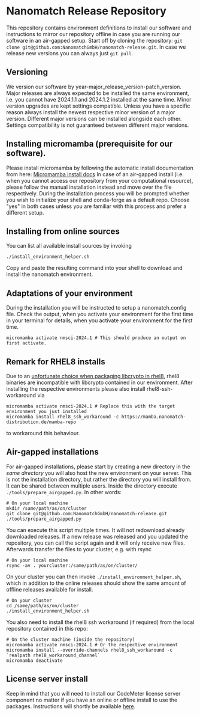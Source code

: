 # Nanomatch Release Repository

This repository contains environment definitions to install our software and instructions to mirror our repository offline in case you are running our software in an air-gapped setup.
Start off by cloning the repository: `git clone git@github.com:NanomatchGmbH/nanomatch-release.git`. In case we release new versions you can always just `git pull`.

## Versioning

We version our software by year-major\_release\_version-patch\_version. Major releases are always expected to be installed the same environment, i.e. you cannot have 2024.1.1 and 2024.1.2 installed at the same time. Minor version upgrades are kept settings compatible. Unless you have a specific reason always install the newest respective minor version of a major version.
Different major versions can be installed alongside each other. Settings compatibility is not guaranteed between different major versions.

## Installing micromamba (prerequisite for our software).

Please install micromamba by following the automatic install documentation from here: [Micromamba install docs](https://mamba.readthedocs.io/en/latest/installation/micromamba-installation.html)
In case of an air-gapped install (i.e. when you cannot access our repository from your computational resource), please follow the manual installation instead and move over the file respectively.
During the installation process you will be prompted whether you wish to initialize your shell and conda-forge as a default repo. Choose "yes" in both cases unless you are familiar with this process and prefer a different setup.

## Installing from online sources

You can list all available install sources by invoking

```
./install_environment_helper.sh
```
Copy and paste the resulting command into your shell to download and install the nanomatch environment.

## Adaptations of your environment
During the installation you will be instructed to setup a nanomatch.config file. Check the output, when you activate your environment for the first time in your terminal for details, when you activate your environment for the first time.
```
micromamba activate nmsci-2024.1 # This should produce an output on first activate.
```

## Remark for RHEL8 installs

Due to an [unfortunate choice when packaging libcrypto in rhel8](https://github.com/conda/conda/issues/10241), rhel8 binaries are incompatible with libcrypto contained in our environment. After installing the respective environments please also install
rhel8-ssh-workaround via
```
micromamba activate nmsci-2024.1 # Replace this with the target environment you just installed
micromamba install rhel8_ssh_workaround -c https://mamba.nanomatch-distribution.de/mamba-repo
```
to workaround this behaviour.

## Air-gapped installations

For air-gapped installations, please start by creating a new directory in the *same directory* you will also host the new environment on your server. This is not the installation directory, but rather the directory you will install from. It can be shared between multiple users. Inside the directory execute `./tools/prepare_airgapped.py`.
In other words:
```
# On your local machine
mkdir /same/path/as/on/cluster
git clone git@github.com:NanomatchGmbH/nanomatch-release.git
./tools/prepare_airgapped.py
```
You can execute this script multiple times. It will not redownload already downloaded releases. If a new release was released and you updated the repository, you can call the script again and it will only receive new files.
Afterwards transfer the files to your cluster, e.g. with rsync
```
# On your local machine
rsync -av . yourcluster:/same/path/as/on/cluster/
```
On your cluster you can then invoke `./install_environment_helper.sh`, which in addition to the online releases should show the same amount of offline releases available for install.
```
# On your cluster
cd /same/path/as/on/cluster
./install_environment_helper.sh
```

You also need to install the rhel8 ssh workaround (if required) from the local repository contained in this repo:
```
# On the cluster machine (inside the repository)
micromamba activate nmsci-2024.1 # Or the respective environment
micromamba install --override-channels rhel8_ssh_workaround -c `realpath rhel8_workaround_channel`
micromamba deactivate
```

## License server install

Keep in mind that you will need to install our CodeMeter license server component no matter if you have an online or offline install to use the packages. Instructions will shortly be available [here](http://docs.nanomatch.de/technical/technical.html).
